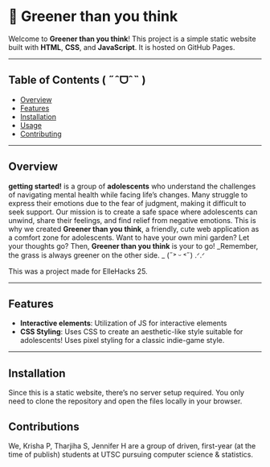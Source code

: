 # **🌿 Greener than you think**  

Welcome to **Greener than you think**! This project is a simple static website built with **HTML**, **CSS**, and **JavaScript**. It is hosted on GitHub Pages.

---

## **Table of Contents ( ˶ˆᗜˆ˵ )**
- [Overview](#overview)
- [Features](#features)
- [Installation](#installation)
- [Usage](#usage)
- [Contributing](#contributing)

---

## **Overview**  

**getting started!** is a group of __adolescents__ who understand the challenges of navigating mental health while facing life’s changes. 
Many struggle to express their emotions due to the fear of judgment, making it difficult to seek support. 
Our mission is to create a safe space where adolescents can unwind, share their feelings, and find relief from negative emotions.
This is why we created **Greener than you think**, a friendly, cute web application as a comfort zone for adolescents. Want to have your own mini garden? Let your thoughts go?
Then, **Greener than you think** is your to go! _Remember, the grass is always greener on the other side. _ (˶˃ ᵕ ˂˶) .ᐟ.ᐟ 

This was a project made for ElleHacks 25. 

---

## **Features**  
- **Interactive elements**: Utilization of JS for interactive elements
- **CSS Styling**: Uses CSS to create an aesthetic-like style suitable for adolescents! Uses pixel styling for a classic indie-game style. 

---

## **Installation**  

Since this is a static website, there’s no server setup required. You only need to clone the repository and open the files locally in your browser.

## **Contributions**

We, Krisha P, Tharjiha S, Jennifer H are a group of driven, first-year (at the time of publish) students at UTSC pursuing computer science & statistics.  

